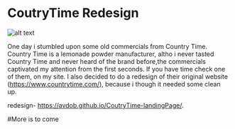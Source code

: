 # CoutryTime Redesign
![alt text](https://d36rz30b5p7lsd.cloudfront.net/647/studio/assets/v1568206159456_1946472300/country-time-logo.png)


One day i stumbled upon some old commercials from Country Time. Country Time is a lemonade powder manufacturer, altho i never tasted Country Time and never heard of the brand before,the commercials captivated my attention from the first seconds.
If you have time check one of them, on my site.
I also decided to do a redesign of their original  website (https://www.countrytime.com/), because i though it needed some clean up.

redesign- https://avdob.github.io/CoutryTime-landingPage/.

#More is to come
